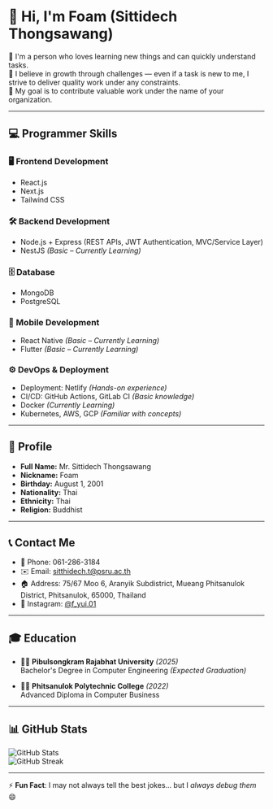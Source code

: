 # 👋 Hi, I'm Foam (Sittidech Thongsawang)

🚀 I'm a person who loves learning new things and can quickly understand tasks.  
🎯 I believe in growth through challenges — even if a task is new to me, I strive to deliver quality work under any constraints.  
💼 My goal is to contribute valuable work under the name of your organization.

---

## 💻 Programmer Skills

### 🖥️ Frontend Development
- React.js  
- Next.js  
- Tailwind CSS  

### 🛠️ Backend Development
- Node.js + Express (REST APIs, JWT Authentication, MVC/Service Layer)  
- NestJS *(Basic – Currently Learning)*

### 🗄️ Database
- MongoDB  
- PostgreSQL  

### 📱 Mobile Development
- React Native *(Basic – Currently Learning)*  
- Flutter *(Basic – Currently Learning)*

### ⚙️ DevOps & Deployment
- Deployment: Netlify *(Hands-on experience)*  
- CI/CD: GitHub Actions, GitLab CI *(Basic knowledge)*  
- Docker *(Currently Learning)*  
- Kubernetes, AWS, GCP *(Familiar with concepts)*

---

## 👤 Profile

- **Full Name:** Mr. Sittidech Thongsawang  
- **Nickname:** Foam  
- **Birthday:** August 1, 2001  
- **Nationality:** Thai  
- **Ethnicity:** Thai  
- **Religion:** Buddhist  

---

## 📞 Contact Me

- 📱 Phone: 061-286-3184  
- ✉️ Email: [sitthidech.t@psru.ac.th](mailto:sitthidech.t@psru.ac.th)  
- 🏠 Address: 75/67 Moo 6, Aranyik Subdistrict, Mueang Phitsanulok District, Phitsanulok, 65000, Thailand  
- 📸 Instagram: [@f_yui.01](https://instagram.com/f_yui.01)

---

## 🎓 Education

- 🧑‍🎓 **Pibulsongkram Rajabhat University** *(2025)*  
  Bachelor's Degree in Computer Engineering *(Expected Graduation)*  

- 🧑‍🎓 **Phitsanulok Polytechnic College** *(2022)*  
  Advanced Diploma in Computer Business  

---

## 📊 GitHub Stats

![GitHub Stats](https://github-readme-stats.vercel.app/api?username=Foam-01&show_icons=true&theme=radical)  
![GitHub Streak](https://github-readme-streak-stats.herokuapp.com/?user=Foam-01&theme=radical)

---

⚡ **Fun Fact**: I may not always tell the best jokes… but I *always debug them* 😄
